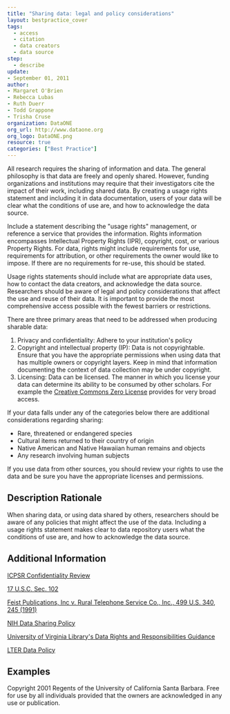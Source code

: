 ```yaml
---
title: "Sharing data: legal and policy considerations"
layout: bestpractice_cover
tags:
  - access
  - citation
  - data creators
  - data source
step:
  - describe
update:
- September 01, 2011
author:
- Margaret O'Brien
- Rebecca Lubas
- Ruth Duerr
- Todd Grappone
- Trisha Cruse
organization: DataONE
org_url: http://www.dataone.org
org_logo: DataONE.png
resource: true
categories: ["Best Practice"]
---
```



All research requires the sharing of information and data. The general philosophy is that data are freely and openly shared. However, funding organizations and institutions may require that their investigators cite the impact of their work, including shared data. By creating a usage rights statement and including it in data documentation, users of your data will be clear what the conditions of use are, and how to acknowledge the data source.

Include a statement describing the "usage rights" management, or reference a service that provides the information. Rights information encompasses Intellectual Property Rights (IPR), copyright, cost, or various Property Rights. For data, rights might include requirements for use, requirements for attribution, or other requirements the owner would like to impose. If there are no requirements for re-use, this should be stated.

Usage rights statements should include what are appropriate data uses, how to contact the data creators, and acknowledge the data source. Researchers should be aware of legal and policy considerations that affect the use and reuse of their data. It is important to provide the most comprehensive access possible with the fewest barriers or restrictions.

There are three primary areas that need to be addressed when producing sharable data:

1. Privacy and confidentiality: Adhere to your institution's policy
2. Copyright and intellectual property (IP): Data is not copyrightable. Ensure that you have the appropriate permissions when using data that has multiple owners or copyright layers. Keep in mind that information documenting the context of data collection may be under copyright.
3. Licensing: Data can be licensed. The manner in which you license your data can determine its ability to be consumed by other scholars. For example the [Creative Commons Zero License](https://creativecommons.org/choose/zero/) provides for very broad access.

If your data falls under any of the categories below there are additional considerations regarding sharing:

- Rare, threatened or endangered species
- Cultural items returned to their country of origin
- Native American and Native Hawaiian human remains and objects
- Any research involving human subjects

If you use data from other sources, you should review your rights to use the data and be sure you have the appropriate licenses and permissions.

## Description Rationale

When sharing data, or using data shared by others, researchers should be aware of any policies that might affect the use of the data. Including a usage rights statement makes clear to data repository users what the conditions of use are, and how to acknowledge the data source.

## Additional Information

[ICPSR Confidentiality Review](https://www.icpsr.umich.edu/icpsrweb/content/datamanagement/confidentiality/)

[17 U.S.C. Sec. 102](https://www.copyright.gov/title17/92chap1.html#102)

[Feist Publications, Inc v. Rural Telephone Service Co., Inc., 499 U.S. 340, 245 (1991)](https://en.wikipedia.org/wiki/Feist_Publications,_Inc._v._Rural_Telephone_Service_Co.)

[NIH Data Sharing Policy](https://grants.nih.gov/grants/policy/data_sharing/)

[University of Virginia Library's Data Rights and Responsibilities Guidance](http://www2.lib.virginia.edu/brown/data/Data_Rights_and_Responsibilities_Guidance.pdf)

[LTER Data Policy](https://lternet.edu/data-access-policy/)

## Examples

Copyright 2001 Regents of the University of California Santa Barbara. Free for use by all individuals provided that the owners are acknowledged in any use or publication.
